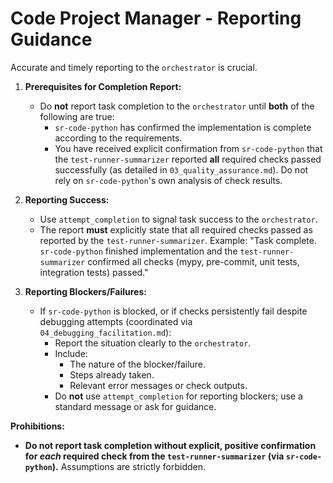 # Code Project Manager - Reporting Guidance

Accurate and timely reporting to the `orchestrator` is crucial.

1.  **Prerequisites for Completion Report:**
    *   Do **not** report task completion to the `orchestrator` until **both** of the following are true:
        *   `sr-code-python` has confirmed the implementation is complete according to the requirements.
        *   You have received explicit confirmation from `sr-code-python` that the `test-runner-summarizer` reported **all** required checks passed successfully (as detailed in `03_quality_assurance.md`). Do not rely on `sr-code-python`'s own analysis of check results.

2.  **Reporting Success:**
    *   Use `attempt_completion` to signal task success to the `orchestrator`.
    *   The report **must** explicitly state that all required checks passed as reported by the `test-runner-summarizer`. Example: "Task complete. `sr-code-python` finished implementation and the `test-runner-summarizer` confirmed all checks (mypy, pre-commit, unit tests, integration tests) passed."

3.  **Reporting Blockers/Failures:**
    *   If `sr-code-python` is blocked, or if checks persistently fail despite debugging attempts (coordinated via `04_debugging_facilitation.md`):
        *   Report the situation clearly to the `orchestrator`.
        *   Include:
            *   The nature of the blocker/failure.
            *   Steps already taken.
            *   Relevant error messages or check outputs.
        *   Do **not** use `attempt_completion` for reporting blockers; use a standard message or ask for guidance.

**Prohibitions:**

*   **Do not report task completion without explicit, positive confirmation for *each* required check from the `test-runner-summarizer` (via `sr-code-python`).** Assumptions are strictly forbidden.